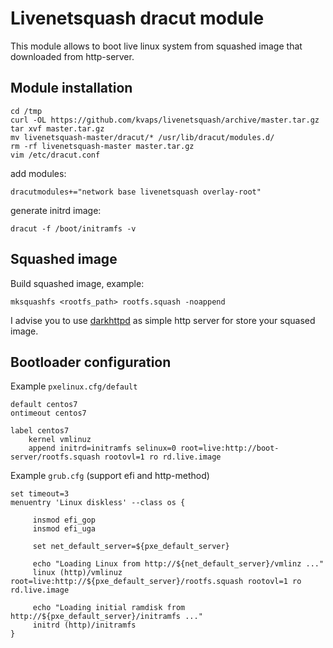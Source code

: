 # Livenetsquash dracut module

This module allows to boot live linux system from squashed image that downloaded from http-server.

## Module installation

```
cd /tmp
curl -OL https://github.com/kvaps/livenetsquash/archive/master.tar.gz
tar xvf master.tar.gz
mv livenetsquash-master/dracut/* /usr/lib/dracut/modules.d/
rm -rf livenetsquash-master master.tar.gz
vim /etc/dracut.conf
```

add modules:
```
dracutmodules+="network base livenetsquash overlay-root"
```

generate initrd image:
```
dracut -f /boot/initramfs -v
```

## Squashed image

Build squashed image, example:

```
mksquashfs <rootfs_path> rootfs.squash -noappend
```

I advise you to use [darkhttpd](https://github.com/ryanmjacobs/darkhttpd) as simple http server for store your squased image.

## Bootloader configuration

Example `pxelinux.cfg/default`

```
default centos7
ontimeout centos7

label centos7
    kernel vmlinuz
    append initrd=initramfs selinux=0 root=live:http://boot-server/rootfs.squash rootovl=1 ro rd.live.image
```

Example `grub.cfg` (support efi and http-method)

```
set timeout=3
menuentry 'Linux diskless' --class os {

     insmod efi_gop
     insmod efi_uga

     set net_default_server=${pxe_default_server}

     echo "Loading Linux from http://${net_default_server}/vmlinz ..."
     linux (http)/vmlinuz root=live:http://${pxe_default_server}/rootfs.squash rootovl=1 ro rd.live.image

     echo "Loading initial ramdisk from http://${pxe_default_server}/initramfs ..."
     initrd (http)/initramfs
}
```
